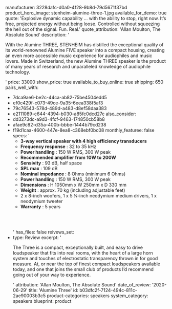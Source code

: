 manufacturer: 3228dafc-d0a0-4f28-9b8d-79d5671f37bd
product_hero_image: stenheim-alumine-three-1.jpg
available_for_demo: true
quote: 'Explosive dynamic capability ... with the ability to stop, right now. It’s free, projected energy without being loose. Controlled without squeezing the hell out of the signal. Fun. Real.'
quote_attribution: 'Allan Moulton, The Absolute Sound'
description: '<p>With the Alumine THREE, STENHEIM has distilled the exceptional quality of its world-renowned Alumine FIVE speaker into a compact housing, creating an even more accessible music experience for audiophiles and music lovers. Made in Switzerland, the new Alumine THREE speaker is the product of many years of research and unparalleled knowledge of audiophile technology.</p>'
price: 33000
show_price: true
available_to_buy_online: true
shipping: 650
pairs_well_with:
  - 7dca9ae6-be2c-44ca-ab82-75be4504edd5
  - ef0c429f-c073-49ce-9a35-6eea338f5af3
  - 79c76543-578d-489d-a483-d8ef58daa383
  - e2111089-c644-4394-b030-a85fc0dcd27c
also_consider:
  - dd3273dc-a9d3-4fcf-9463-174850cb58b8
  - afae9c82-d35a-400b-bbbe-1444b79cd238
  - f19d1caa-4600-447e-8ea8-c368ebf0bc08
monthly_featuree: false
specs: '<ul><li><strong>3-way vertical speaker with 4 high efficiency transducers</strong></li><li><strong>Frequency response</strong> : 32 to 35 kHz</li><li><strong>Power handling</strong> : 150 W RMS, 300 W peak</li><li><strong>Recommended amplifier from 10W to 200W</strong></li><li><strong>Sensivity</strong> : 93 dB, half space</li><li><strong>SPL max</strong> : 109 dB</li><li><strong>Nominal impedance </strong>: 8 Ohms (minimum 6 Ohms)</li><li><strong>Power handlin</strong>g : 150 W RMS, 300 W peak</li><li><strong>Dimensions</strong> : H 1050mm x W 250mm x D 330 mm</li></ul><ul><li><strong>Weight</strong> : approx. 70 kg (including adjustable feet)</li><li>2 x 8-inch woofers, 1 x 5 1⁄4-inch neodymium medium drivers, 1 x neodymium tweeter</li><li><strong>Warranty</strong> : 5 years</li></ul><p><br><br></p>'
has_files: false
reivews_set:
  -
    type: Review
    excerpt: '<p>The Three is a compact, exceptionally built, and easy to drive loudspeaker that fits into real rooms, with the heart of a large horn system and touches of electrostatic transparency thrown in for good measure. At, or near the top of finest compact loudspeakers available today, and one that joins the small club of products I’d recommend going out of your way to experience.</p>'
    attribution: 'Allan Moulton, The Absolute Sound'
    date_of_review: '2020-06-29'
title: 'Alumine Three'
id: b03dfc2f-7124-494c-811c-2ae90003b3c5
product-categories: speakers
system_category: speakers
blueprint: product
